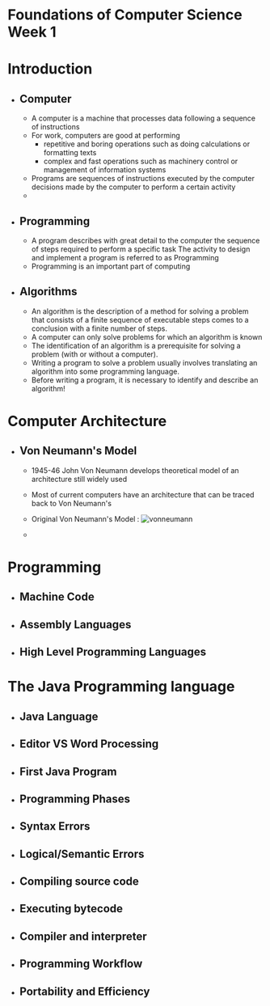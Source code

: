 # Foundations of Computer Science Week 1

# Introduction
- ## Computer
  - A computer is a machine that processes data following a sequence of instructions
  - For work, computers are good at performing
    - repetitive and boring operations such as doing calculations or formatting texts
    - complex and fast operations such as machinery control or management of information systems
  - Programs are sequences of instructions executed by the computer decisions made by the computer to perform a certain activity
  - 
- ## Programming
  - A program describes with great detail to the computer the sequence of steps required to perform a specific task The activity to design and implement a program is referred to as Programming
  - Programming is an important part of computing
- ## Algorithms
  - An algorithm is the description of a method for solving a problem that consists of a finite sequence of executable steps comes to a conclusion with a finite number of steps.
  - A computer can only solve problems for which an algorithm is known
  - The identification of an algorithm is a prerequisite for solving a problem (with or without a computer).
  - Writing a program to solve a problem usually involves translating an algorithm into some programming language.
  - Before writing a program, it is necessary to identify and describe an algorithm!
# Computer Architecture
- ## Von Neumann's Model
  - 1945-46 John Von Neumann develops theoretical model of an architecture still widely used
  - Most of current computers have an architecture that can be traced back to Von Neumann's
  - Original Von Neumann's Model :
![vonneumann](https://github.com/user-attachments/assets/8ac8e94c-338b-4f4a-9755-58134e96e4f8)

  - 

# Programming
- ## Machine Code
- ## Assembly Languages
- ## High Level Programming Languages


# The Java Programming language
- ## Java Language
- ## Editor VS Word Processing
- ## First Java Program
- ## Programming Phases
- ## Syntax Errors
- ## Logical/Semantic Errors
- ## Compiling source code
- ## Executing bytecode
- ## Compiler and interpreter
- ## Programming Workflow
- ## Portability and Efficiency
